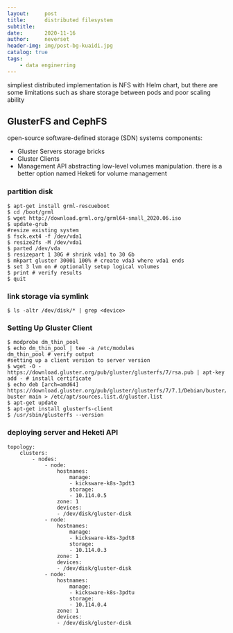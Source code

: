 ```yaml
---
layout:     post
title:      distributed filesystem
subtitle:   
date:       2020-11-16
author:     neverset
header-img: img/post-bg-kuaidi.jpg
catalog: true
tags:
    - data enginerring
---
```


simpliest distributed implementation is NFS with Helm chart, but there are some limitations such as share storage between pods  and poor scaling ability

## GlusterFS and CephFS
open-source software-defined storage (SDN) systems
components:
* Gluster Servers
storage bricks
* Gluster Clients
* Management API
abstracting low-level volumes manipulation. 
there is a better option named Heketi for volume management

### partition disk

    $ apt-get install grml-rescueboot
    $ cd /boot/grml
    $ wget http://download.grml.org/grml64-small_2020.06.iso
    $ update-grub
    #resize existing system
    $ fsck.ext4 -f /dev/vda1
    $ resize2fs -M /dev/vda1
    $ parted /dev/vda
    $ resizepart 1 30G # shrink vda1 to 30 Gb
    $ mkpart gluster 30001 100% # create vda3 where vda1 ends
    $ set 3 lvm on # optionally setup logical volumes
    $ print # verify results
    $ quit

### link storage via symlink

    $ ls -altr /dev/disk/* | grep <device>

### Setting Up Gluster Client

    $ modprobe dm_thin_pool
    $ echo dm_thin_pool | tee -a /etc/modules
    dm_thin_pool # verify output
    #setting up a client version to server version
    $ wget -O - https://download.gluster.org/pub/gluster/glusterfs/7/rsa.pub | apt-key add - # install certificate
    $ echo deb [arch=amd64] https://download.gluster.org/pub/gluster/glusterfs/7/7.1/Debian/buster/amd64/apt buster main > /etc/apt/sources.list.d/gluster.list
    $ apt-get update
    $ apt-get install glusterfs-client
    $ /usr/sbin/glusterfs --version

### deploying server and Heketi API

    topology:
        clusters:
            - nodes:
                - node:
                    hostnames:
                        manage:
                        - kicksware-k8s-3pdt3
                        storage:
                        - 10.114.0.5
                    zone: 1
                    devices:
                    - /dev/disk/gluster-disk
                - node:
                    hostnames:
                        manage:
                        - kicksware-k8s-3pdt8
                        storage:
                        - 10.114.0.3
                    zone: 1
                    devices:
                    - /dev/disk/gluster-disk
                - node:
                    hostnames:
                        manage:
                        - kicksware-k8s-3pdtu
                        storage:
                        - 10.114.0.4
                    zone: 1
                    devices:
                    - /dev/disk/gluster-disk

